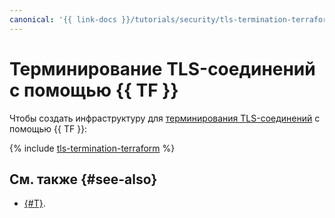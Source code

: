```yaml
---
canonical: '{{ link-docs }}/tutorials/security/tls-termination-terraform'
---
```


# Терминирование TLS-соединений с помощью {{ TF }}

Чтобы создать инфраструктуру для [терминирования TLS-соединений](index.md) c помощью {{ TF }}:

{% include [tls-termination-terraform](../../../_tutorials/security/tls-termination-terraform.md) %}

## См. также {#see-also}

* [{#T}](console.md).